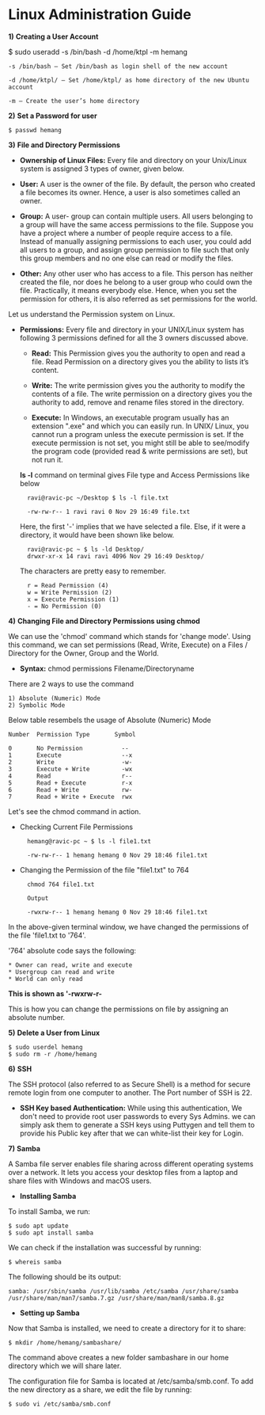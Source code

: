 # Linux Administration Guide

**1)** **Creating a User Account**

$ sudo useradd -s /bin/bash -d /home/ktpl -m hemang

	-s /bin/bash – Set /bin/bash as login shell of the new account

	-d /home/ktpl/ – Set /home/ktpl/ as home directory of the new Ubuntu account

	-m – Create the user’s home directory


**2)** **Set a Password for user**

	$ passwd hemang

**3)** **File and Directory Permissions**

* **Ownership of Linux Files:** Every file and directory on your Unix/Linux system is assigned 3 types of owner, given below.

* **User:** A user is the owner of the file. By default, the person who created a file becomes its owner. Hence, a user is also sometimes called an owner.

* **Group:** A user- group can contain multiple users. All users belonging to a group will have the same access permissions to the file. Suppose you have a project where a number of people require access to a file. Instead of manually assigning permissions to each user, you could add all users to a group, and assign group permission to file such that only this group members and no one else can read or modify the files.

* **Other:** Any other user who has access to a file. This person has neither created the file, nor does he belong to a user group who could own the file. Practically, it means everybody else. Hence, when you set the permission for others, it is also referred as set permissions for the world.

 Let us understand the Permission system on Linux.

* **Permissions:** Every file and directory in your UNIX/Linux system has following 3 permissions defined for all the 3 owners discussed above.

	- **Read:** This Permission gives you the authority to open and read a file. Read Permission on a directory gives you the ability to lists it’s content.

	- **Write:** The write permission gives you the authority to modify the contents of a file. The write permission on a directory gives you the authority to add, remove and rename files stored in the directory.
	
	- **Execute:** In Windows, an executable program usually has an extension ".exe" and which you can easily run. In UNIX/ Linux, you cannot run a program unless the execute permission is set. If the execute permission is not set, you might still be able to see/modify the program code (provided read & write permissions are set), but not run it.

	**ls -l** command on terminal gives File type and Access Permissions like below

		ravi@ravic-pc ~/Desktop $ ls -l file.txt

		-rw-rw-r-- 1 ravi ravi 0 Nov 29 16:49 file.txt

	Here, the first '-' implies that we have selected a file. Else, if it 	were a directory, it would have been shown like below.
	
		ravi@ravic-pc ~ $ ls -ld Desktop/
		drwxr-xr-x 14 ravi ravi 4096 Nov 29 16:49 Desktop/
	
	The characters are pretty easy to remember.

		r = Read Permission (4)
		w = Write Permission (2)
		x = Execute Permission (1)
		- = No Permission (0)

**4)** **Changing File and Directory Permissions using chmod**

We can use the 'chmod' command which stands for 'change mode'. Using this command, we can set permissions (Read, Write, Execute) on a Files / Directory for the Owner, Group and the World.

* **Syntax:** chmod permissions Filename/Directoryname

There are 2 ways to use the command

	1) Absolute (Numeric) Mode
	2) Symbolic Mode

Below table resembels the usage of Absolute (Numeric) Mode

	Number	Permission Type		  Symbol
	
	0		No Permission			--
	1		Execute					--x
	2	  	Write					-w-
	3		Execute + Write			-wx
	4		Read					r--
	5		Read + Execute			r-x
	6		Read + Write			rw-
	7		Read + Write + Execute	rwx

Let's see the chmod command in action.

* Checking Current File Permissions

		hemang@ravic-pc ~ $ ls -l file1.txt
	
		-rw-rw-r-- 1 hemang hemang 0 Nov 29 18:46 file1.txt

* Changing the Permission of the file "file1.txt" to 764

		chmod 764 file1.txt
		
		Output
		
		-rwxrw-r-- 1 hemang hemang 0 Nov 29 18:46 file1.txt

In the above-given terminal window, we have changed the permissions of the file 'file1.txt to '764'.

'764' absolute code says the following:

	* Owner can read, write and execute
	* Usergroup can read and write
	* World can only read

**This is shown as '-rwxrw-r-**

This is how you can change the permissions on file by assigning an absolute number.

**5)** **Delete a User from Linux**

	$ sudo userdel hemang
	$ sudo rm -r /home/hemang

**6)** **SSH**

The SSH protocol (also referred to as Secure Shell) is a method for secure remote login from one computer to another. The Port number of SSH is 22.

- **SSH Key based Authentication:** While using this authentication, We don't need to provide root user passwords to every Sys Admins. we can simply ask them to generate a SSH keys using Puttygen and tell them to provide his Public key after that we can white-list their key for Login.

**7)** **Samba**

A Samba file server enables file sharing across different operating systems over a network. It lets you access your desktop files from a laptop and share files with Windows and macOS users.

- **Installing Samba**

To install Samba, we run:

	$ sudo apt update
	$ sudo apt install samba

We can check if the installation was successful by running:

	$ whereis samba

The following should be its output:

	samba: /usr/sbin/samba /usr/lib/samba /etc/samba /usr/share/samba /usr/share/man/man7/samba.7.gz /usr/share/man/man8/samba.8.gz

- **Setting up Samba**

Now that Samba is installed, we need to create a directory for it to share:

	$ mkdir /home/hemang/sambashare/

The command above creates a new folder sambashare in our home directory which we will share later.

The configuration file for Samba is located at /etc/samba/smb.conf. To add the new directory as a share, we edit the file by running:

	$ sudo vi /etc/samba/smb.conf

